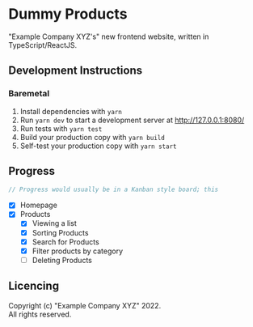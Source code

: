 # Dummy Products

"Example Company XYZ's" new frontend website, written in TypeScript/ReactJS.

## Development Instructions

### Baremetal

1. Install dependencies with `yarn`
2. Run `yarn dev` to start a development server at http://127.0.0.1:8080/
3. Run tests with `yarn test`
4. Build your production copy with `yarn build`
5. Self-test your production copy with `yarn start`

## Progress

```ts
// Progress would usually be in a Kanban style board; this
```

- [x] Homepage
- [x] Products
  - [x] Viewing a list
  - [x] Sorting Products
  - [x] Search for Products
  - [x] Filter products by category
  - [ ] Deleting Products

## Licencing

Copyright (c) "Example Company XYZ" 2022.  
All rights reserved.
